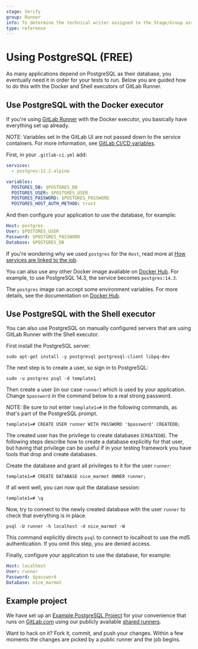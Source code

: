 ```yaml
---
stage: Verify
group: Runner
info: To determine the technical writer assigned to the Stage/Group associated with this page, see https://about.gitlab.com/handbook/product/ux/technical-writing/#assignments
type: reference
---
```


# Using PostgreSQL **(FREE)**

As many applications depend on PostgreSQL as their database, you
eventually need it in order for your tests to run. Below you are guided how to
do this with the Docker and Shell executors of GitLab Runner.

## Use PostgreSQL with the Docker executor

If you're using [GitLab Runner](../runners/index.md) with the Docker executor,
you basically have everything set up already.

NOTE:
Variables set in the GitLab UI are not passed down to the service containers.
For more information, see [GitLab CI/CD variables](../variables/index.md).

First, in your `.gitlab-ci.yml` add:

```yaml
services:
  - postgres:12.2-alpine

variables:
  POSTGRES_DB: $POSTGRES_DB
  POSTGRES_USER: $POSTGRES_USER
  POSTGRES_PASSWORD: $POSTGRES_PASSWORD
  POSTGRES_HOST_AUTH_METHOD: trust
```

And then configure your application to use the database, for example:

```yaml
Host: postgres
User: $POSTGRES_USER
Password: $POSTGRES_PASSWORD
Database: $POSTGRES_DB
```

If you're wondering why we used `postgres` for the `Host`, read more at
[How services are linked to the job](../services/index.md#how-services-are-linked-to-the-job).

You can also use any other Docker image available on [Docker Hub](https://hub.docker.com/_/postgres).
For example, to use PostgreSQL 14.3, the service becomes `postgres:14.3`.

The `postgres` image can accept some environment variables. For more details,
see the documentation on [Docker Hub](https://hub.docker.com/_/postgres).

## Use PostgreSQL with the Shell executor

You can also use PostgreSQL on manually configured servers that are using
GitLab Runner with the Shell executor.

First install the PostgreSQL server:

```shell
sudo apt-get install -y postgresql postgresql-client libpq-dev
```

The next step is to create a user, so sign in to PostgreSQL:

```shell
sudo -u postgres psql -d template1
```

Then create a user (in our case `runner`) which is used by your
application. Change `$password` in the command below to a real strong password.

NOTE:
Be sure to not enter `template1=#` in the following commands, as that's part of
the PostgreSQL prompt.

```shell
template1=# CREATE USER runner WITH PASSWORD '$password' CREATEDB;
```

The created user has the privilege to create databases (`CREATEDB`). The
following steps describe how to create a database explicitly for that user, but
having that privilege can be useful if in your testing framework you have tools
that drop and create databases.

Create the database and grant all privileges to it for the user `runner`:

```shell
template1=# CREATE DATABASE nice_marmot OWNER runner;
```

If all went well, you can now quit the database session:

```shell
template1=# \q
```

Now, try to connect to the newly created database with the user `runner` to
check that everything is in place.

```shell
psql -U runner -h localhost -d nice_marmot -W
```

This command explicitly directs `psql` to connect to localhost to use the md5
authentication. If you omit this step, you are denied access.

Finally, configure your application to use the database, for example:

```yaml
Host: localhost
User: runner
Password: $password
Database: nice_marmot
```

## Example project

We have set up an [Example PostgreSQL Project](https://gitlab.com/gitlab-examples/postgres) for your
convenience that runs on [GitLab.com](https://gitlab.com) using our publicly
available [shared runners](../runners/index.md).

Want to hack on it? Fork it, commit, and push your changes. Within a few
moments the changes are picked by a public runner and the job begins.

